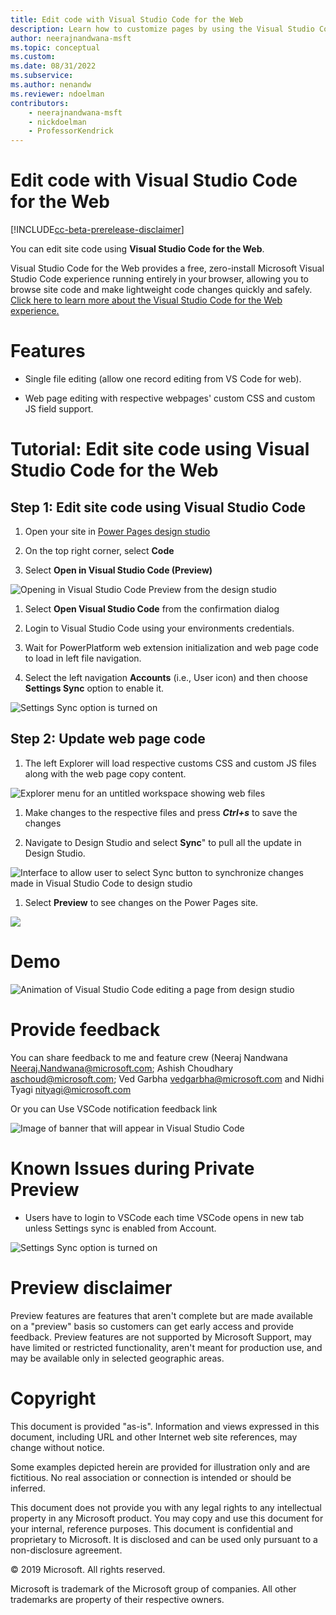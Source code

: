 ```yaml
---
title: Edit code with Visual Studio Code for the Web
description: Learn how to customize pages by using the Visual Studio Code for the Web editor.
author: neerajnandwana-msft
ms.topic: conceptual
ms.custom: 
ms.date: 08/31/2022
ms.subservice:
ms.author: nenandw 
ms.reviewer: ndoelman
contributors:
    - neerajnandwana-msft
    - nickdoelman
    - ProfessorKendrick
---
```


# Edit code with Visual Studio Code for the Web

[!INCLUDE[cc-beta-prerelease-disclaimer](../includes/cc-beta-prerelease-disclaimer.md)]

You can edit site code using **Visual Studio Code for the Web**.

Visual Studio Code for the Web provides a free, zero-install Microsoft Visual Studio Code experience running entirely in your browser, allowing you to browse site code and make lightweight code changes quickly and safely. [Click here to learn more about the Visual Studio Code for the Web experience.](https://code.visualstudio.com/docs/editor/vscode-web)

# Features 

- Single file editing (allow one record editing from VS Code for web).

- Web page editing with respective webpages' custom CSS and custom JS field support.

# Tutorial: Edit site code using Visual Studio Code for the Web

## Step 1: Edit site code using Visual Studio Code

1. Open your site in [Power Pages design studio](../getting-started/use-design-studio.md)

1. On the top right corner, select **Code**

1. Select **Open in Visual Studio Code (Preview)**

![Opening in Visual Studio Code  Preview  from the design studio](media/image1.png)

1. Select **Open Visual Studio Code** from the confirmation dialog

1. Login to Visual Studio Code using your environments credentials.

1. Wait for PowerPlatform web extension initialization and web page code to load in left file navigation.

1. Select the left navigation **Accounts** (i.e., User icon) and then choose **Settings Sync** option to enable it.

![Settings Sync option is turned on ](media/image2.png)

## Step 2: Update web page code

1. The left Explorer will load respective customs CSS and custom JS files along with the web page copy content.

![Explorer menu for an untitled workspace showing web files ](media/image3.png)

1. Make changes to the respective files and press ***Ctrl+s*** to save the changes

1. Navigate to Design Studio and select **Sync**" to pull all the update in Design Studio.

![Interface to allow user to select Sync button to synchronize changes made in Visual Studio Code to design studio ](media/image4.png)

1. Select **Preview** to see changes on the Power Pages site.

![](media/image5.emf)

# Demo

![Animation of Visual Studio Code editing a page from design studio ](media/image6.gif)

# Provide feedback

You can share feedback to me and feature crew (Neeraj Nandwana <Neeraj.Nandwana@microsoft.com>; Ashish Choudhary <aschoud@microsoft.com>; Ved Garbha <vedgarbha@microsoft.com> and Nidhi Tyagi <nityagi@microsoft.com>

Or you can Use VSCode notification feedback link



![Image of banner that will appear in Visual Studio Code ](media/image7.png)

# Known Issues during Private Preview 

-   Users have to login to VSCode each time VSCode opens in new tab unless Settings sync is enabled from Account.

![Settings Sync option is turned on ](media/image2.png)

# Preview disclaimer

Preview features are features that aren't complete but are made available on a "preview" basis so customers can get early access and provide feedback. Preview features are not supported by Microsoft Support, may have limited or restricted functionality, aren't meant for production use, and may be available only in selected geographic areas.

# Copyright

This document is provided "as-is". Information and views expressed in this document, including URL and other Internet web site references, may change without notice.

Some examples depicted herein are provided for illustration only and are fictitious. No real association or connection is intended or should be inferred.

This document does not provide you with any legal rights to any intellectual property in any Microsoft product. You may copy and use this document for your internal, reference purposes. This document is confidential and proprietary to Microsoft. It is disclosed and can be used only pursuant to a non-disclosure agreement.

© 2019 Microsoft. All rights reserved.

Microsoft is trademark of the Microsoft group of companies. All other trademarks are property of their respective owners.
